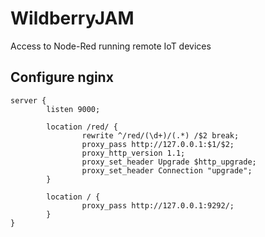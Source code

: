 # WildberryJAM

Access to Node-Red running remote IoT devices

## Configure nginx

```
server {
        listen 9000;

        location /red/ {
                rewrite ^/red/(\d+)/(.*) /$2 break;
                proxy_pass http://127.0.0.1:$1/$2;
                proxy_http_version 1.1;
                proxy_set_header Upgrade $http_upgrade;
                proxy_set_header Connection "upgrade";
        }

        location / {
                proxy_pass http://127.0.0.1:9292/;
        }
}
```
